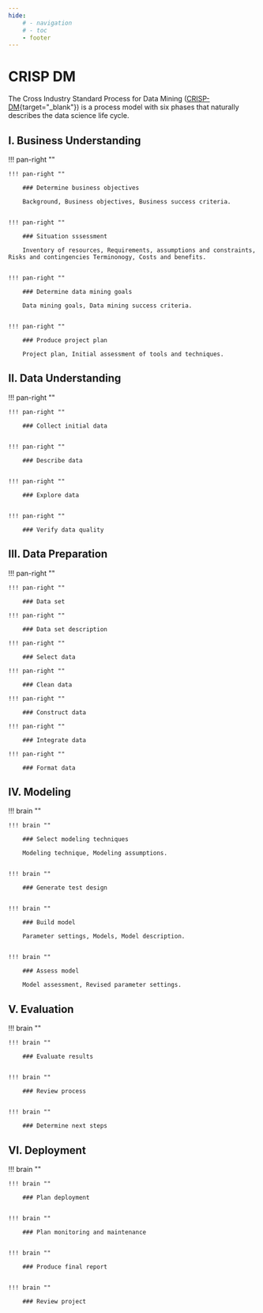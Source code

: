 ```yaml
---
hide:
    # - navigation
    # - toc
    - footer
---
```


# CRISP DM

The Cross Industry Standard Process for Data Mining ([CRISP-DM](https://www.datascience-pm.com/crisp-dm-2/){target="_blank"}) is a process model with six phases that naturally describes the data science life cycle.


## I. Business Understanding

!!! pan-right ""

    !!! pan-right ""

        ### Determine business objectives

        Background, Business objectives, Business success criteria.


    !!! pan-right ""

        ### Situation sssessment

        Inventory of resources, Requirements, assumptions and constraints, Risks and contingencies Terminonogy, Costs and benefits.


    !!! pan-right ""

        ### Determine data mining goals

        Data mining goals, Data mining success criteria.


    !!! pan-right ""

        ### Produce project plan

        Project plan, Initial assessment of tools and techniques.



## II. Data Understanding

!!! pan-right ""

    !!! pan-right ""

        ### Collect initial data


    !!! pan-right ""

        ### Describe data


    !!! pan-right ""

        ### Explore data


    !!! pan-right ""

        ### Verify data quality



## III. Data Preparation

!!! pan-right ""

    !!! pan-right ""

        ### Data set

    !!! pan-right ""

        ### Data set description

    !!! pan-right ""

        ### Select data

    !!! pan-right ""

        ### Clean data

    !!! pan-right ""

        ### Construct data

    !!! pan-right ""

        ### Integrate data

    !!! pan-right ""

        ### Format data





## IV. Modeling

!!! brain ""

    !!! brain ""

        ### Select modeling techniques

        Modeling technique, Modeling assumptions.


    !!! brain ""

        ### Generate test design


    !!! brain ""

        ### Build model

        Parameter settings, Models, Model description.


    !!! brain ""

        ### Assess model

        Model assessment, Revised parameter settings.




## V. Evaluation

!!! brain ""

    !!! brain ""

        ### Evaluate results


    !!! brain ""

        ### Review process


    !!! brain ""

        ### Determine next steps







## VI. Deployment

!!! brain ""

    !!! brain ""

        ### Plan deployment


    !!! brain ""

        ### Plan monitoring and maintenance


    !!! brain ""

        ### Produce final report


    !!! brain ""

        ### Review project
